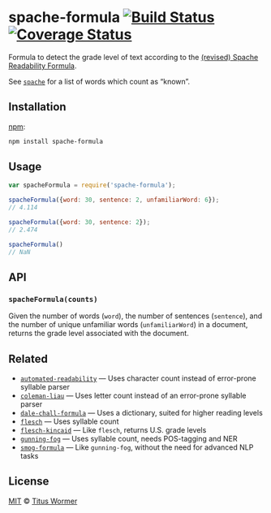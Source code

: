 # spache-formula [![Build Status][travis-badge]][travis] [![Coverage Status][codecov-badge]][codecov]

Formula to detect the grade level of text according to the
[(revised) Spache Readability Formula][formula].

See [`spache`][list] for a list of words which count as “known”.

## Installation

[npm][]:

```bash
npm install spache-formula
```

## Usage

```js
var spacheFormula = require('spache-formula');

spacheFormula({word: 30, sentence: 2, unfamiliarWord: 6});
// 4.114

spacheFormula({word: 30, sentence: 2});
// 2.474

spacheFormula()
// NaN
```

## API

### `spacheFormula(counts)`

Given the number of words (`word`), the number of sentences
(`sentence`), and the number of unique unfamiliar words
(`unfamiliarWord`) in a document, returns the grade level
associated with the document.

## Related

*   [`automated-readability`](https://github.com/words/automated-readability)
    — Uses character count instead of error-prone syllable parser
*   [`coleman-liau`](https://github.com/words/coleman-liau)
    — Uses letter count instead of an error-prone syllable parser
*   [`dale-chall-formula`](https://github.com/words/dale-chall-formula)
    — Uses a dictionary, suited for higher reading levels
*   [`flesch`](https://github.com/words/flesch)
    — Uses syllable count
*   [`flesch-kincaid`](https://github.com/words/flesch-kincaid)
    — Like `flesch`, returns U.S. grade levels
*   [`gunning-fog`](https://github.com/words/gunning-fog)
    — Uses syllable count, needs POS-tagging and NER
*   [`smog-formula`](https://github.com/words/smog-formula)
    — Like `gunning-fog`, without the need for advanced NLP tasks

## License

[MIT][license] © [Titus Wormer][author]

<!-- Definitions -->

[travis-badge]: https://img.shields.io/travis/words/spache-formula.svg

[travis]: https://travis-ci.org/words/spache-formula

[codecov-badge]: https://img.shields.io/codecov/c/github/words/spache-formula.svg

[codecov]: https://codecov.io/github/words/spache-formula

[npm]: https://docs.npmjs.com/cli/install

[license]: LICENSE

[author]: http://wooorm.com

[formula]: http://en.wikipedia.org/wiki/Spache_Readability_Formula

[list]: https://github.com/wooorm/spache
